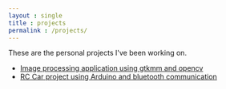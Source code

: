 ```yaml
---
layout : single
title : projects
permalink : /projects/
---
```


These are the personal projects I've been working on.

  * [Image processing application using gtkmm and opencv](https://github.com/slowstarter80/gtkmm_image_processing)
  * [RC Car project using Arduino and bluetooth communication](https://github.com/slowstarter80/my_arduino_rc_car)
 <br />
 <br />
 <br />

